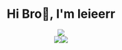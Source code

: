 <h1 align="center">Hi Bro👋, I'm leieerr</h1>

<div align="center"><img src="https://count.getloli.com/get/@leieerr?theme=rule34" align="center" /></div>

<div align="center"><img src="https://stats.justsong.cn/api/github?username=leieerr&theme=blueberry&lang=zh-CN" align="center"
<div align="center"><img src="https://stats.justsong.cn/api/bilibili/?id=39206087&theme=blueberry&lang=zh-CN" align="center" /></div>
